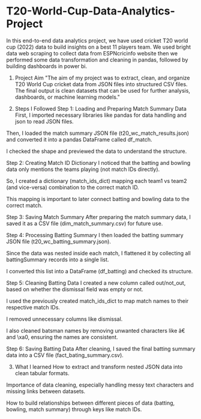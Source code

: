# T20-World-Cup-Data-Analytics-Project
In this end-to-end data analytics project, we have used cricket T20 world cup (2022) data to build insights on a best 11 players team. We used bright data web scraping to collect data from ESPNcricinfo website then we performed some data transformation and cleaning in pandas, followed by building dashboards in power bi.

1. Project Aim
"The aim of my project was to extract, clean, and organize T20 World Cup cricket data from JSON files into structured CSV files.
The final output is clean datasets that can be used for further analysis, dashboards, or machine learning models."

2. Steps I Followed
Step 1: Loading and Preparing Match Summary Data
First, I imported necessary libraries like pandas for data handling and json to read JSON files.

Then, I loaded the match summary JSON file (t20_wc_match_results.json) and converted it into a pandas DataFrame called df_match.

I checked the shape and previewed the data to understand the structure.

Step 2: Creating Match ID Dictionary
I noticed that the batting and bowling data only mentions the teams playing (not match IDs directly).

So, I created a dictionary (match_ids_dict) mapping each team1 vs team2 (and vice-versa) combination to the correct match ID.

This mapping is important to later connect batting and bowling data to the correct match.

Step 3: Saving Match Summary
After preparing the match summary data, I saved it as a CSV file (dim_match_summary.csv) for future use.

Step 4: Processing Batting Summary
I then loaded the batting summary JSON file (t20_wc_batting_summary.json).

Since the data was nested inside each match, I flattened it by collecting all battingSummary records into a single list.

I converted this list into a DataFrame (df_batting) and checked its structure.

Step 5: Cleaning Batting Data
I created a new column called out/not_out, based on whether the dismissal field was empty or not.

I used the previously created match_ids_dict to map match names to their respective match IDs.

I removed unnecessary columns like dismissal.

I also cleaned batsman names by removing unwanted characters like â€ and \xa0, ensuring the names are consistent.

Step 6: Saving Batting Data
After cleaning, I saved the final batting summary data into a CSV file (fact_bating_summary.csv).

3. What I learned
How to extract and transform nested JSON data into clean tabular formats.

Importance of data cleaning, especially handling messy text characters and missing links between datasets.

How to build relationships between different pieces of data (batting, bowling, match summary) through keys like match IDs.
